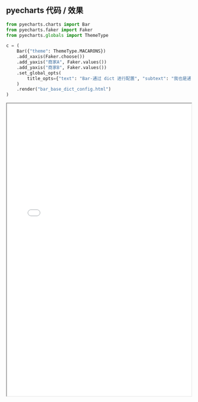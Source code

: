 
## pyecharts 代码 / 效果

```python
from pyecharts.charts import Bar
from pyecharts.faker import Faker
from pyecharts.globals import ThemeType

c = (
    Bar({"theme": ThemeType.MACARONS})
    .add_xaxis(Faker.choose())
    .add_yaxis("商家A", Faker.values())
    .add_yaxis("商家B", Faker.values())
    .set_global_opts(
        title_opts={"text": "Bar-通过 dict 进行配置", "subtext": "我也是通过 dict 进行配置的"}
    )
    .render("bar_base_dict_config.html")
)

```

<iframe width="100%" height="800px" src="/pyecharts/Bar/bar_base_dict_config.html"></iframe>
